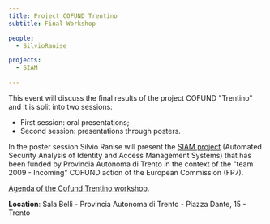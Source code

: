 ```yaml
---
title: Project COFUND Trentino
subtitle: Final Workshop

people:
  - SilvioRanise

projects:
  - SIAM

---
```


This event will discuss the final results of the project COFUND "Trentino" and it is split into two sessions:
- First session: oral presentations;
- Second session: presentations through posters.

In the poster session Silvio Ranise will present the [SIAM project](/projects/SIAM) (Automated Security Analysis of Identity and Access Management Systems) that has been funded by Provincia Autonoma di Trento in the context of the "team 2009 - Incoming" COFUND action of the European Commission (FP7).

[Agenda of the Cofund Trentino workshop](/assets/areas/events/workshop-cofund-trentino-2014/agenda.pdf).

**Location**: Sala Belli - Provincia Autonoma di Trento - Piazza Dante, 15 - Trento
